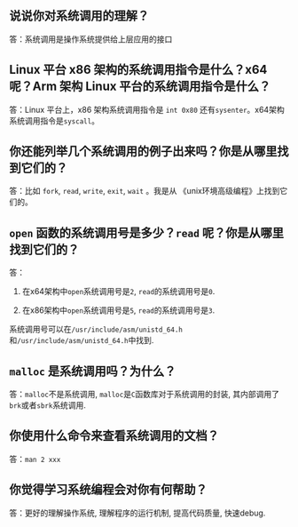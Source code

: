
## 说说你对系统调用的理解？

答：系统调用是操作系统提供给上层应用的接口

## Linux 平台 x86 架构的系统调用指令是什么？x64 呢？Arm 架构 Linux 平台的系统调用指令是什么？

答：Linux 平台上，x86 架构系统调用指令是 `int 0x80` 还有`sysenter`。x64架构系统调用指令是`syscall`。

## 你还能列举几个系统调用的例子出来吗？你是从哪里找到它们的？

答：比如 `fork`, `read`, `write`, `exit`, `wait` 。我是从 《unix环境高级编程》上找到它们的。

## `open` 函数的系统调用号是多少？`read` 呢？你是从哪里找到它们的？

答：
1. 在x64架构中`open`系统调用号是`2`, `read`的系统调用号是`0`.

2. 在x86架构中`open`系统调用号是`5`, `read`的系统调用号是`3`.

系统调用号可以在`/usr/include/asm/unistd_64.h`和`/usr/include/asm/unistd_64.h`中找到. 


## `malloc` 是系统调用吗？为什么？

答：`malloc`不是系统调用, `malloc`是`C`函数库对于系统调用的封装, 其内部调用了`brk`或者`sbrk`系统调用.

## 你使用什么命令来查看系统调用的文档？

答：`man 2 xxx`

## 你觉得学习系统编程会对你有何帮助？

答：更好的理解操作系统, 理解程序的运行机制, 提高代码质量, 快速debug.
